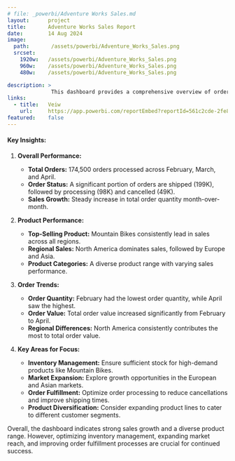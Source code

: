 ```yaml
---
# file: _powerbi/Adventure Works Sales.md
layout:      project
title:       Adventure Works Sales Report
date:        14 Aug 2024
image:
  path:       /assets/powerbi/Adventure_Works_Sales.png
  srcset:
    1920w:   /assets/powerbi/Adventure_Works_Sales.png
    960w:    /assets/powerbi/Adventure_Works_Sales.png
    480w:    /assets/powerbi/Adventure_Works_Sales.png

description: >
              This dashboard provides a comprehensive overview of order performance across different regions and product categories. Key metrics such as total orders, order status, sales growth, and product sales are visualized to identify trends and opportunities. Users can gain insights into product popularity, regional sales performance, and overall business growth.
links:
  - title:   Veiw
    url:     https://app.powerbi.com/reportEmbed?reportId=561c2cde-2fe8-47ec-8fab-195e8eab9b51&autoAuth=true&ctid=801585e2-0e6a-4322-a002-e7fc8457bab4
featured:    false
---
```

#### Key Insights:

1. **Overall Performance:**
    - **Total Orders:** 174,500 orders processed across February, March, and April.
    - **Order Status:** A significant portion of orders are shipped (199K), followed by processing (98K) and cancelled (49K).
    - **Sales Growth:** Steady increase in total order quantity month-over-month.

2. **Product Performance:**
    - **Top-Selling Product:** Mountain Bikes consistently lead in sales across all regions.
    - **Regional Sales:** North America dominates sales, followed by Europe and Asia.
    - **Product Categories:** A diverse product range with varying sales performance.

3. **Order Trends:**
    - **Order Quantity:** February had the lowest order quantity, while April saw the highest.
    - **Order Value:** Total order value increased significantly from February to April.
    - **Regional Differences:** North America consistently contributes the most to total order value.

4. **Key Areas for Focus:**
    - **Inventory Management:** Ensure sufficient stock for high-demand products like Mountain Bikes.
    - **Market Expansion:** Explore growth opportunities in the European and Asian markets.
    - **Order Fulfillment:** Optimize order processing to reduce cancellations and improve shipping times.
    - **Product Diversification:** Consider expanding product lines to cater to different customer segments.

Overall, the dashboard indicates strong sales growth and a diverse product range. However, optimizing inventory management, expanding market reach, and improving order fulfillment processes are crucial for continued success.
